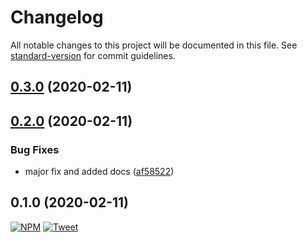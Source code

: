 # Changelog

All notable changes to this project will be documented in this file. See [standard-version](https://github.com/conventional-changelog/standard-version) for commit guidelines.

## [0.3.0](https://github.com/anikethsaha/docsify-changelog-plugin/compare/v0.2.0...v0.3.0) (2020-02-11)



## [0.2.0](https://github.com/anikethsaha/docsify-changelog-plugin/compare/v0.1.0...v0.2.0) (2020-02-11)


### Bug Fixes

* major fix and added docs ([af58522](https://github.com/anikethsaha/docsify-changelog-plugin/commit/af58522))



## 0.1.0 (2020-02-11)
[![NPM](https://img.shields.io/npm/v/docsify-tabs.svg?style=flat-square)](https://www.npmjs.com/package/docsify-tabs)
[![Tweet](https://img.shields.io/twitter/url/http/shields.io.svg?style=social)](https://twitter.com/intent/tweet?url=https%3A%2F%2Fgithub.com%2Fjhildenbiddle%2Fdocsify-tabs&hashtags=docsify,developers,frontend,plugin)


<!-- slide:break-50 -->